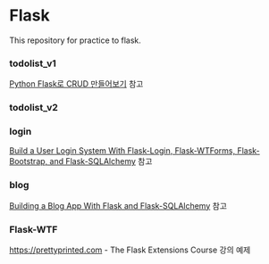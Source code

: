 # Flask

This repository for practice to flask.

### todolist_v1
[Python Flask로 CRUD 만들어보기]( https://medium.com/@feedbots/python-flask-%EB%A1%9C-crud-%EB%A7%8C%EB%93%A4%EC%96%B4-%EB%B3%B4%EA%B8%B0-3676b3b33d9) 참고


### todolist_v2


### login
[Build a User Login System With Flask-Login, Flask-WTForms, Flask-Bootstrap, and Flask-SQLAlchemy](https://www.youtube.com/watch?v=8aTnmsDMldY&t=125s) 참고


### blog
[Building a Blog App With Flask and Flask-SQLAlchemy](https://www.youtube.com/watch?v=XHGpPCYmPvI&t=2113s) 참고

### Flask-WTF
https://prettyprinted.com - The Flask Extensions Course 강의 예제 
